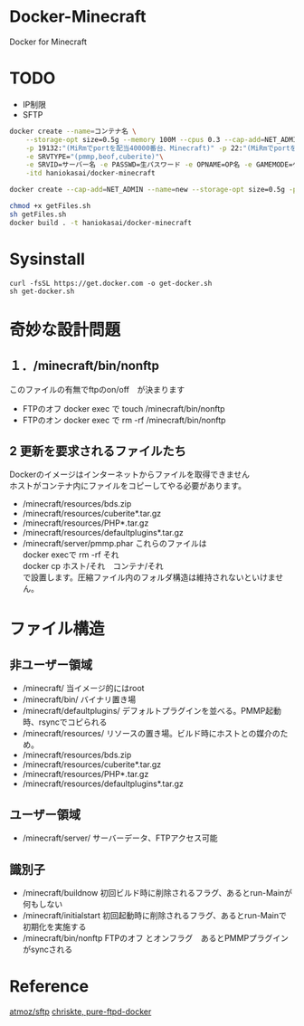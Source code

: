 # Docker-Minecraft
Docker for Minecraft

# TODO
- IP制限
- SFTP

```bash
docker create --name=コンテナ名 \
	--storage-opt size=0.5g --memory 100M --cpus 0.3 --cap-add=NET_ADMIN \
	-p 19132:"(MiRmでportを配当40000番台、Minecraft)" -p 22:"(MiRmでportを配当5万番台、FTP)" -p  8080:"(MiRmでportを配当30000番台、WebパネorIpv6)"   \
	-e SRVTYPE="(pmmp,beof,cuberite)"\
	-e SRVID=サーバー名 -e PASSWD=生パスワード -e OPNAME=OP名 -e GAMEMODE=ゲームモード -e WORLDTYPE=ワールド -e DIFFICULTY=難易度 -e PERMISSION=権限  -e SRVDOMAIN=サーバーのドメイン \
	-itd haniokasai/docker-minecraft
```

```bash
docker create --cap-add=NET_ADMIN --name=new --storage-opt size=0.5g -p 20001:19132/udp -p 20002:22 -p  20003:8080  -e SRVTYPE=pmmp -e SRVID=new -e PASSWD=test -it haniokasai/docker-minecraft　(
```

```bash
chmod +x getFiles.sh
sh getFiles.sh
docker build . -t haniokasai/docker-minecraft
```

# Sysinstall

```
curl -fsSL https://get.docker.com -o get-docker.sh
sh get-docker.sh
```

# 奇妙な設計問題

## １．/minecraft/bin/nonftp
このファイルの有無でftpのon/off　が決まります <br>
- FTPのオフ
	docker exec で touch /minecraft/bin/nonftp <br>
- FTPのオン
	docker exec で rm -rf /minecraft/bin/nonftp <br>

## 2 更新を要求されるファイルたち
Dockerのイメージはインターネットからファイルを取得できません<br>
ホストがコンテナ内にファイルをコピーしてやる必要があります。<br>
- /minecraft/resources/bds.zip
- /minecraft/resources/cuberite*.tar.gz
- /minecraft/resources/PHP*.tar.gz
- /minecraft/resources/defaultplugins*.tar.gz
- /minecraft/server/pmmp.phar
これらのファイルは<br>
docker execで rm -rf それ<br>
docker cp ホスト/それ　コンテナ/それ<br>
で設置します。圧縮ファイル内のフォルダ構造は維持されないといけません。



# ファイル構造
## 非ユーザー領域
- /minecraft/  当イメージ的にはroot
- /minecraft/bin/ バイナリ置き場
- /minecraft/defaultplugins/ デフォルトプラグインを並べる。PMMP起動時、rsyncでコピられる
- /minecraft/resources/  リソースの置き場。ビルド時にホストとの媒介のため。
- /minecraft/resources/bds.zip
- /minecraft/resources/cuberite*.tar.gz
- /minecraft/resources/PHP*.tar.gz
- /minecraft/resources/defaultplugins*.tar.gz
## ユーザー領域
- /minecraft/server/ サーバーデータ、FTPアクセス可能

## 識別子
- /minecraft/buildnow 初回ビルド時に削除されるフラグ、あるとrun-Mainが何もしない
- /minecraft/initialstart  初回起動時に削除されるフラグ、あるとrun-Mainで初期化を実施する
- /minecraft/bin/nonftp FTPのオフ とオンフラグ　あるとPMMPプラグインがsyncされる
# Reference
[atmoz/sftp](https://github.com/atmoz/sftp)
[chriskte, pure-ftpd-docker](https://github.com/chriskite/pure-ftpd-docker)
